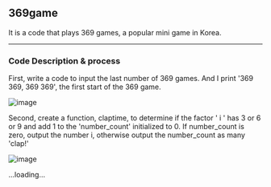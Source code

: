 ## 369game
It is a code that plays 369 games, a popular mini game in Korea.

---
### Code Description & process
First, write a code to input the last number of 369 games. And I print '369 369, 369 369', the first start of the 369 game.

![image](https://user-images.githubusercontent.com/79324847/109372795-d241a880-78ee-11eb-8406-9bba729ddd5e.png)

Second, create a function, claptime, to determine if the factor ' i '  has 3 or 6 or 9 and add 1 to the 'number_count' initialized to 0. 
If number_count is zero, output the number i, otherwise output the number_count as many 'clap!'

![image](https://user-images.githubusercontent.com/79324847/109373366-a4aa2e80-78f1-11eb-87de-242cca8dff57.png)

...loading...
